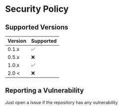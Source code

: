 # Security Policy

## Supported Versions


| Version | Supported          |
| ------- | ------------------ |
| 0.1.x   | :white_check_mark: |
| 0.5.x   | :x:                |
| 1.0.x   | :white_check_mark: |
|  2.0 <  | :x:                |

## Reporting a Vulnerability

Just open a Issue if the repository has any vulnerability
